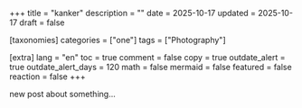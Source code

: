 +++
title = "kanker"
description = ""
date = 2025-10-17
updated = 2025-10-17
draft = false

[taxonomies]
categories = ["one"]
tags = ["Photography"]

[extra]
lang = "en"
toc = true
comment = false
copy = true
outdate_alert = true
outdate_alert_days = 120
math = false
mermaid = false
featured = false
reaction = false
+++

new post about something...